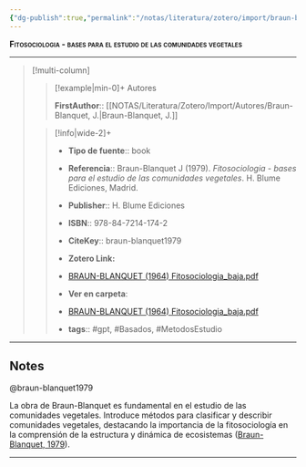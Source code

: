 ```yaml
---
{"dg-publish":true,"permalink":"/notas/literatura/zotero/import/braun-blanquet1979/","title":"Fitosociologia - bases para el estudio de las comunidades vegetales","tags":["#zotero"]}
---
```



<span style="font-variant:small-caps; font-weight: bold;">Fitosociologia - bases para el estudio de las comunidades vegetales</span>

---

> [!multi-column]
>
>> [!example|min-0]+ Autores
>> 
>> **FirstAuthor**:: [[NOTAS/Literatura/Zotero/Import/Autores/Braun-Blanquet, J.\|Braun-Blanquet, J.]]  
 >
>
>> [!info|wide-2]+
>>
>> - **Tipo de fuente**:: book
>> - **Referencia**:: Braun-Blanquet J (1979). _Fitosociologia - bases para el estudio de las comunidades vegetales_. H. Blume Ediciones, Madrid. 
>> -  **Publisher**:: H. Blume Ediciones
>> - **ISBN**:: 978-84-7214-174-2
>> - **CiteKey**:: braun-blanquet1979
>> - **Zotero Link:** 
>> - [BRAUN-BLANQUET (1964) Fitosociologia_baja.pdf](zotero://select/library/items/ZXFF53HQ)
>>
>> - **Ver en carpeta**: 
>> - [BRAUN-BLANQUET (1964) Fitosociologia_baja.pdf](file://J:\OneDrive\Articulos\Libros\BRAUN-BLANQUET%20(1964)%20Fitosociologia_baja.pdf)
>> - **tags**:: #gpt, #Basados, #MetodosEstudio



--- 

## Notes

@braun-blanquet1979

La obra de Braun-Blanquet es fundamental en el estudio de las comunidades vegetales. Introduce métodos para clasificar y describir comunidades vegetales, destacando la importancia de la fitosociología en la comprensión de la estructura y dinámica de ecosistemas ([Braun-Blanquet, 1979](zotero://select/library/items/39UIN78I)).






---







